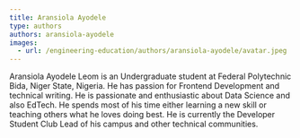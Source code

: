 ```yaml
---
title: Aransiola Ayodele
type: authors
authors: aransiola-ayodele
images:
  - url: /engineering-education/authors/aransiola-ayodele/avatar.jpeg 
---
```

Aransiola Ayodele Leom is an Undergraduate student at Federal Polytechnic Bida, Niger State, Nigeria. He has passion for Frontend Development and technical writing. He is passionate and enthusiastic about Data Science and also EdTech. He spends most of his time either learning a new skill or teaching others what he loves doing best. He is currently the Developer Student Club Lead of his campus and other technical communities.
